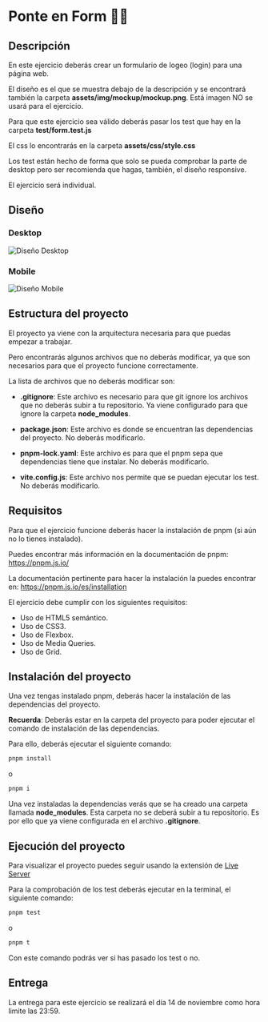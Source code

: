 # Ponte en Form 🏋️‍♀️

## Descripción

En este ejercicio deberás crear un formulario de logeo (login) para una página web.

El diseño es el que se muestra debajo de la descripción y se encontrará también la carpeta **assets/img/mockup/mockup.png**. Está imagen NO se usará para el ejercicio.

Para que este ejercicio sea válido deberás pasar los test que hay en la carpeta **test/form.test.js**

El css lo encontrarás en la carpeta **assets/css/style.css**

Los test están hecho de forma que solo se pueda comprobar la parte de desktop pero ser recomienda que hagas, también, el diseño responsive.

El ejercicio será individual.

## Diseño

### Desktop

![Diseño Desktop](./assets/img/mockup/mockup.png)

### Mobile
![Diseño Mobile](./assets/img/mockup/mockup-mobile.png)

## Estructura del proyecto
El proyecto ya viene con la arquitectura necesaria para que puedas empezar a trabajar.

Pero encontrarás algunos archivos que no deberás modificar, ya que son necesarios para que el proyecto funcione correctamente.

La lista de archivos que no deberás modificar son:

- **.gitignore**: Este archivo es necesario para que git ignore los archivos que no deberás subir a tu repositorio. Ya viene configurado para que ignore la carpeta **node_modules**.
  
- **package.json**: Este archivo es donde se encuentran las dependencias del proyecto. No deberás modificarlo.
  
- **pnpm-lock.yaml**: Este archivo es para que el pnpm sepa que dependencias tiene que instalar. No deberás modificarlo.

- **vite.config.js**: Este archivo nos permite que se puedan ejecutar los test. No deberás modificarlo.

## Requisitos

Para que el ejercicio funcione deberás hacer la instalación de pnpm (si aún no lo tienes instalado).

Puedes encontrar más información en la documentación de pnpm: https://pnpm.js.io/

La documentación pertinente para hacer la instalación la puedes encontrar en: https://pnpm.js.io/es/installation

El ejercicio debe cumplir con los siguientes requisitos:

- Uso de HTML5 semántico.
- Uso de CSS3.
- Uso de Flexbox.
- Uso de Media Queries.
- Uso de Grid.

## Instalación del proyecto

Una vez tengas instalado pnpm, deberás hacer la instalación de las dependencias del proyecto. 

**Recuerda**: Deberás estar en la carpeta del proyecto para poder ejecutar el comando de instalación de las dependencias.

Para ello, deberás ejecutar el siguiente comando:

```bash
pnpm install
```
o

```bash
pnpm i
```

Una vez instaladas la dependencias verás que se ha creado una carpeta llamada **node_modules**. Esta carpeta no se deberá subir a tu repositorio. Es por ello que ya viene configurada en el archivo **.gitignore**.

## Ejecución del proyecto

Para visualizar el proyecto puedes seguir usando la extensión de [Live Server](https://marketplace.visualstudio.com/items?itemName=ritwickdey.LiveServer)

Para la comprobación de los test deberás ejecutar en la terminal, el siguiente comando:

```bash
pnpm test
```
o

```bash
pnpm t
```

Con este comando podrás ver si has pasado los test o no.

## Entrega

La entrega para este ejercicio se realizará el día 14 de noviembre como hora limite las 23:59.





